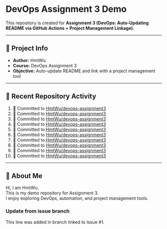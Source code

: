# DevOps Assignment 3 Demo

This repository is created for **Assignment 3 (DevOps: Auto-Updating README via GitHub Actions + Project Management Linkage).**

---

## 📌 Project Info
- **Author:** HmtWu
- **Course:** DevOps Assignment 3
- **Objective:** Auto-update README and link with a project management tool

---

## 🚀 Recent Repository Activity
<!--START_SECTION:activity-->
1. 📝 Committed to [HmtWu/devops-assignment3](https://github.com/HmtWu/devops-assignment3/commit/74e536c189b1204ff50811e8be9365a8bf386fe2)
2. 📝 Committed to [HmtWu/devops-assignment3](https://github.com/HmtWu/devops-assignment3/commit/6246e5a5e127cabd967622413dcf984c036ca8ff)
3. 📝 Committed to [HmtWu/devops-assignment3](https://github.com/HmtWu/devops-assignment3/commit/c42e2d89c5f12d8e450768631874d024bab0de26)
4. 📝 Committed to [HmtWu/devops-assignment3](https://github.com/HmtWu/devops-assignment3/commit/809f9a85ee944d16542d4b5d0dc890f3346bfed3)
5. 📝 Committed to [HmtWu/devops-assignment3](https://github.com/HmtWu/devops-assignment3/commit/99fd8109f5fecc35e4d1beda70c095ddced1c212)
6. 📝 Committed to [HmtWu/devops-assignment3](https://github.com/HmtWu/devops-assignment3/commit/c10a36ecbe7a49ac406de7dded65e7355980f199)
7. 📝 Committed to [HmtWu/devops-assignment3](https://github.com/HmtWu/devops-assignment3/commit/ebbc12b0543432414796e86ecc752115c4ec7df1)
8. 📝 Committed to [HmtWu/devops-assignment3](https://github.com/HmtWu/devops-assignment3/commit/34e005305e680b1bc5f900276d083172caea826e)
9. 📝 Committed to [HmtWu/devops-assignment3](https://github.com/HmtWu/devops-assignment3/commit/6e1f919484164d977ce3b0afa504bda71348e0b3)
10. 📝 Committed to [HmtWu/devops-assignment3](https://github.com/HmtWu/devops-assignment3/commit/11299b4c66af28b59bdd4dc9dc1fd419aacb4d8e)
<!--END_SECTION:activity-->

---

## 🙋 About Me
<!-- MYLINKS:START -->
Hi, I am HmtWu.  
This is my demo repository for Assignment 3.  
I enjoy exploring DevOps, automation, and project management tools.  
<!-- MYLINKS:END -->

### Update from issue branch
This line was added in branch linked to Issue #1.
